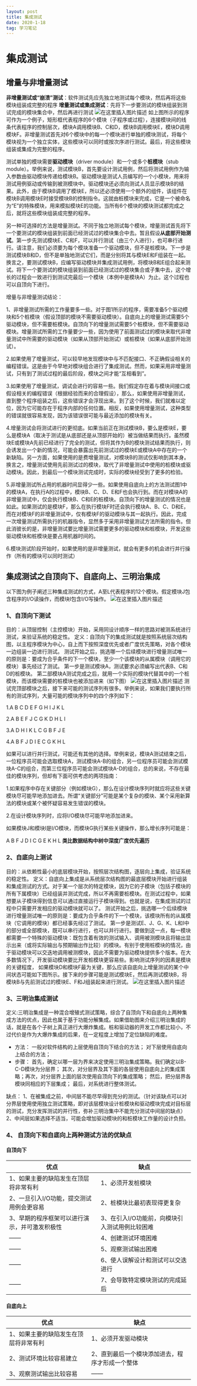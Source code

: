 ```yaml
---
layout: post
title: 集成测试
date: 2020-1-18
tag: 学习笔记
---
```

# 集成测试
##  增量与非增量测试
**非增量测试或“崩溃”测试**：软件测试先应先独立地测试每个模块，然后再将这些模块组装成完整的程序
**增量测试或集成测试**：先将下一步要测试的模块组装到测试完成的模块集合中，然后再进行测试
![在这里插入图片描述](https://img-blog.csdnimg.cn/20200105215342398.png?x-oss-process=image/watermark,type_ZmFuZ3poZW5naGVpdGk,shadow_10,text_aHR0cHM6Ly9ibG9nLmNzZG4ubmV0L3NpbmF0XzM4NjUwNDcw,size_16,color_FFFFFF,t_70)
如上图所示的程序可作为一个例子，矩形框代表程序的6个模块（子程序或过程），连接模块间的线条代表程序的控制层次，模块A调用模块B、C和D，模块B调用模块E，模块D调用模块F。非增量测试首先对6个模块中的每一个模块进行单独的模块测试，将每个模块视为一个独立实体，这些模块可以同时或按次序进行测试。最后，将这些模块组装或集成为完整的程序。

测试单独的模块需要**驱动模块**（driver module）和一个或多个**桩模块**（stub module）。举例来说，测试模块B，首先要设计测试用例，然后将测试用例作为输入参数由驱动模块传递给模块B。驱动模块是测试人员编写的一个小模块，用来将测试用例驱动或传输到被测模块中。驱动模块还必须向测试人员显示模块B的结果。此外，由于模块B调用了模块E，所以还必须使用一个额外的组件，该组件在模块B调用模块E时接受模块B的控制指令。这就由桩模块来完成，它是一个被命名为“E”的特殊模块，用来模拟模块E的功能。当所有6个模块的模块测试都完成之后，就将这些模块组装成完整的程序。

另一种可选择的方法是增量测试。不同于独立地测试每个模块，增量测试首先将下一个要测试的模块组装到前面已经测试过的模块集合中去。暂且假设**从底部开始测试**。第一步先测试模块E、C和F，可以并行测试（由三个人进行），也可串行进行。请注意，我们必须要为每个模块准备一个驱动模块，但不是桩模块。下一步是测试模块B和D，但不是单独地测试它们，而是分别将其与模块E和F组装在一起。换言之，要测试模块B，应编写驱动模块并集成测试用例，将模块B和E组合起来测试。将下一个要测试的模块组装到前面已经测试过的模块集合或子集中去，这个增长的过程会一致进行到测试完最后一个模块（本例中是模块A）为止。这个过程也可以自顶向下进行。

增量与非增量测试结论：

1、非增量测试所需的工作量要多一些。对于图1所示的程序，需要准备5个驱动模块和5个桩模块（假设顶部的模块不需要驱动模块）。自底向上的增量测试需要5个驱动模块，但不需要桩模块。自顶向下的增量测试需要5个桩模块，但不需要驱动模块。增量测试所需的工作量要少一些，因为使用了前面测试过的模块来取代非增量测试中所需要的驱动模块（如果从顶部开始测试）或桩模块（如果从底部开始测试）。

2.如果使用了增量测试，可以较早地发现模块中与不匹配接口、不正确假设相关的编程错误。这是由于今早地对模块组合进行了集成测试。然而，如果采用非增量测试，只有到了测试过程的最后阶段，模块之间才能“互相看到”。

3.如果使用了增量测试，调试会进行的容易一些。我们假定存在着与模块间接口或假设相关的编程错误（根据经验而来的合理假设），那么，如果使用非增量测试，直到整个程序组装之后，这些错误才会浮现出来。到了这个时候，我们就难以定位，因为它可能存在于程序内部的任何位置。相反，如果使用增量测试，这种类型的错误就很容易发现，因为该错误很可能与最近添加的模块有关。

4.增量测试会将测试进行的更彻底。如果当前正在测试模块B，要么是模块E，要么是模块A（取决于测试是从底部还是从顶部开始的）被当做结果而执行。虽然模块E或模块A先前已经进行了完全的测试，但将其作为B的模块测试结果而执行，则会诱发出一个新的情况，可能会暴露出先前测试过的模块E或模块A中存在的一个新缺陷。另一方面，如果使用的是费增量测试，对模块B的测试仅影响到其本身。换言之，增量测试使用先前测试过的模块，取代了非增量测试中使用的桩模块或驱动模块。因此，到最后一个模块测试完成时，实际的模块经受到了更多的检验。

5.非增量测试所占用的机器时间显得少一些。如果使用自底向上的方法测试图1中的模块A，在执行A的过程中，模块B、C、D、E和F也会执行到。而在对模块A的非增量测试中，仅会执行模块B、C和E的桩模块。自顶向下的增量测试的情况也是如此。如果测试的是模块F，那么在执行模块F时还会执行模块A、B、C、D和E，而在对模块F的非增量测试中，仅有模块F的驱动模块与其一起执行。因此，完成一次增量测试所需执行的机器指令，显然多于采用非增量测试方法所需的指令。但此消彼长的是，非增量测试要比增量测试需要更多的驱动模块和桩模块，开发这些驱动模块和桩模块是要占用机器时间的。

6.模块测试阶段开始时，如果使用的是非增量测试，就会有更多的机会进行并行操作（所有的模块可以同时测试）

##  集成测试之自顶向下、自底向上、三明治集成
以下图为例子阐述三种集成测试的方式，A至L代表程序的12个模块。假定模块J包含程序的I/O读操作，而模块I包含I/O写操作。
![在这里插入图片描述](https://img-blog.csdnimg.cn/20200105223744325.png?x-oss-process=image/watermark,type_ZmFuZ3poZW5naGVpdGk,shadow_10,text_aHR0cHM6Ly9ibG9nLmNzZG4ubmV0L3NpbmF0XzM4NjUwNDcw,size_16,color_FFFFFF,t_70)
###  1、自顶向下测试
目的：从顶层控制（主控模块）开始，采用同设计顺序一样的思路对被测系统进行测试，来验证系统的稳定性。
定义：自顶向下的集成测试就是按照系统层次结构图，以主程序模块为中心，自上而下按照深度优先或者广度优先策略，对各个模块一边组装一边进行测试。
测试开始之后，挑选哪一个后续模块进行增量测试唯一的原则是：要成为合乎条件的下一个模块，至少一个该模块的从属模块（调用它的模块）事先经过了测试。
第一步是测试模块A，测试要求必须编写出代表B、C和D的桩模块。
第二部模块A测试完成之后，就用一个实际的模块代替其中的一个桩模块，而该模块需要的桩模块也被添加进来（如下图）
![在这里插入图片描述](https://img-blog.csdnimg.cn/20200105224829595.png?x-oss-process=image/watermark,type_ZmFuZ3poZW5naGVpdGk,shadow_10,text_aHR0cHM6Ly9ibG9nLmNzZG4ubmV0L3NpbmF0XzM4NjUwNDcw,size_16,color_FFFFFF,t_70)
测试完顶部模块之后，接下来可能的测试序列有很多。举例来说，如果我们要执行所有的测试序列，大量可能的模块序列中的四个序列如下：

1.A B C D E F G H I J K L

2.A B E F J C G K D H L I

3.A D H I K L C G B F J E

4.A B F J D I E C G K H L

如果可以进行并行测试，可能还有其他的选择。举例来说，模块A测试结束之后，一位程序员可能会选取模块A，测试模块A-B的组合，另一位程序员可能会测试模块A-C的组合，而第三位程序员可能会测试模块A-D的组合，总的来说，不存在最佳的模块序列，但却有下面可供考虑的两项指南：

1.如果程序中存在关键部分（例如模块G），那么在设计模块序列时就应将这些关键模块尽可能早地添加进去。所谓“关键部分”可能是某个复杂的模块、某个采用新算法的模块或某个被怀疑容易发生错误的模块。

2.在设计模块序列时，应将I/O模块尽可能早地添加进来。

如果模块J和模块I是I/O模块，而模块G执行某些关键操作，那么增长序列可能是：

A B F J D I C G E K H L
**类比数据结构中树中深度广度优先遍历**
### 2、自底向上测试
目的：从依赖性最小的底层模块开始，按照层次结构图，逐层向上集成，验证系统的稳定性。
定义：自底向上集成是从系统层次结构图的最底层模块开始进行组装和集成测试的方式。对于某一个层次的特定模块，因为它的子模块（包括子模块的所有下属模块）已经组装并测试完成，所以不再需要桩模块。在测试过程中，如果想要从子模块得到信息可以通过直接运行子模块得到。也就是说，在集成测试的过程中只需要开发相应的驱动模块就可以了。
测试开始之后，挑选哪一个后续模块进行增量测试唯一的原则是：要成为合乎条件的下一个模块，该模块所有的从属模块（它调用的模块）都已经事先经过了测试。
第一步是测试E、J、G、K、L和I中的部分或全部模块，既可以串行进行，也可以并行进行。要做到这一点，每一模块都需要一个特殊的驱动模块：既包含着有效的测试输入、调用被测模块且将输出显示出来（或将实际输出与预期输出作比较）的模块。有别于使用桩模块的情况，由于驱动模块可以交迭地调用被测模块，因此不需要为驱动模块提供多个版本。在大多数情况下，开发驱动模块要比开发桩模块更容易些。影响测试序列的因素是模块的关键程度，
如果模块D和模块F最为关键，那么应该自底向上增量测试的某个中间状态可能如下图所示。接下来的步骤可能是测试模块E，然后再测试模块B，将模块B与先前测试过的模块E、F和J组装起来进行测试。
![在这里插入图片描述](https://img-blog.csdnimg.cn/202001052238587.png?x-oss-process=image/watermark,type_ZmFuZ3poZW5naGVpdGk,shadow_10,text_aHR0cHM6Ly9ibG9nLmNzZG4ubmV0L3NpbmF0XzM4NjUwNDcw,size_16,color_FFFFFF,t_70)


###  3、三明治集成测试

 定义:三明治集成是一种混合增殖式测试策略，综合了自顶向下和自底向上两种集成方法的优点，因此也属于基于功能分解集成。如果借助图来介绍三明治集成的话，就是在各个子树上真正进行大爆炸集成。桩和驱动器的开发工作都比较小，不过代价是作为大爆炸集成的后果，在一定程度上增加了定位缺陷的难度。
 - 方法： 一般对软件结构的上层使用自顶向下结合的方法； 对下层使用自底向上结合的方法；
 - 步骤： 首先，确定以哪一层为界来决定使用三明治集成策略。我们确定以B-C-D模块为分层界； 其次，对分层界及其下面的各层使用自底向上的集成策略；再次，对分层界上面的层次使用自顶向下的集成策略； 然后，把分层界各模块同相应的下层集成； 最后，对系统进行整体测试。

缺点：
1、在被集成之前，中间层不能尽早得到充分的测试。（针对该缺点可以对分界层使用使用独立测试策略，即对该层模块设计桩模块和驱动模块完成对目标层的测试，充分发挥测试的并行性，弥补三明治集中不能充分测试中间层的缺点）
2、中间层如果选择不适当，可能会增加驱动模块的和桩模块工作量的设计负担。


### 4、 自顶向下和自底向上两种测试方法的优缺点
#### 自顶向下

| 优点 | 缺点  |
|--|--|
| 1、如果主要的缺陷发生在顶层将非常有利| 1、必须开发桩模块|
| 2、一旦引入I/O功能，提交测试用例会更容易| 2、桩模块比最初表现得更复杂|
| 3、早期的程序框架可以进行演示，并可激发积极性| 3、在引入I/O功能前，向模块引入测试用例比较困难|
| ——| 4、创建测试环境困难|
| ——| 5、观察测试输出困难|
|—— | 6、使人误解设计和测试可以交迭进行|
| ——| 7、会导致特定模块测试的完成延后|

#### 自底向上

| 优点 | 缺点  |
|--|--|
| 1、如果主要的缺陷发生在顶层将非常有利| 1、必须开发驱动模块|
| 2、测试环境比较容易建立| 2、直到最后一个模块添加进去，程序才形成一个整体|
| 3、观察测试输出比较容易| ——|

